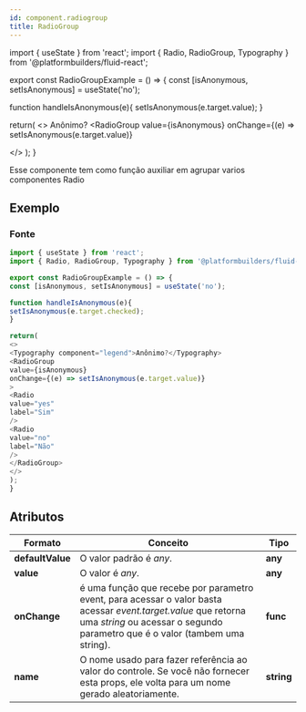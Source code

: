 ```yaml
---
id: component.radiogroup
title: RadioGroup
---
```


<!-- Component declaration begin -->

import { useState } from 'react';
import { Radio, RadioGroup, Typography } from '@platformbuilders/fluid-react';

export const RadioGroupExample = () => {
const [isAnonymous, setIsAnonymous] = useState('no');

function handleIsAnonymous(e){
setIsAnonymous(e.target.value);
}

return(
<>
<Typography>Anônimo?</Typography>
<RadioGroup
value={isAnonymous}
onChange={(e) => setIsAnonymous(e.target.value)}
>
<Radio
value="yes"
label="Sim"
/>
<Radio
value="no"
label="Não"
/>
</RadioGroup>
</>
);
}

<!-- Component declaration end -->

<!-- Documentation begin -->
Esse componente tem como função auxiliar em agrupar varios componentes Radio

## Exemplo

### Fonte

```javascript
import { useState } from 'react';
import { Radio, RadioGroup, Typography } from '@platformbuilders/fluid-react';

export const RadioGroupExample = () => {
const [isAnonymous, setIsAnonymous] = useState('no');

function handleIsAnonymous(e){
setIsAnonymous(e.target.checked);
}

return(
<>
<Typography component="legend">Anônimo?</Typography>
<RadioGroup
value={isAnonymous}
onChange={(e) => setIsAnonymous(e.target.value)}
>
<Radio
value="yes"
label="Sim"
/>
<Radio
value="no"
label="Não"
/>
</RadioGroup>
</>
);
}

```

## Atributos

| Formato        | Conceito      | Tipo   |
| ------|-----|-----|
| **defaultValue** 	| O valor padrão é *any*. 	| **any** 	|
| **value** 	| O valor é *any*. 	| **any** 	|
| **onChange**  	| é uma função que recebe por parametro event, para acessar o valor basta acessar *event.target.value* que retorna uma *string* ou acessar o segundo parametro que é o valor (tambem uma string). 	| **func**
| **name**  	| O nome usado para fazer referência ao valor do controle. Se você não fornecer esta props, ele volta para um nome gerado aleatoriamente. 	| **string** 	|
